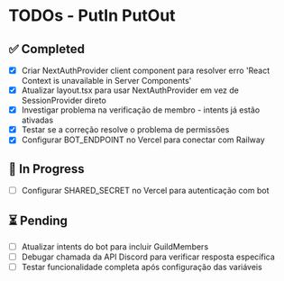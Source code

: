 # TODOs - PutIn PutOut

## ✅ Completed
- [x] Criar NextAuthProvider client component para resolver erro 'React Context is unavailable in Server Components'
- [x] Atualizar layout.tsx para usar NextAuthProvider em vez de SessionProvider direto
- [x] Investigar problema na verificação de membro - intents já estão ativadas
- [x] Testar se a correção resolve o problema de permissões
- [x] Configurar BOT_ENDPOINT no Vercel para conectar com Railway

## 🔄 In Progress
- [ ] Configurar SHARED_SECRET no Vercel para autenticação com bot

## ⏳ Pending
- [ ] Atualizar intents do bot para incluir GuildMembers
- [ ] Debugar chamada da API Discord para verificar resposta específica
- [ ] Testar funcionalidade completa após configuração das variáveis
